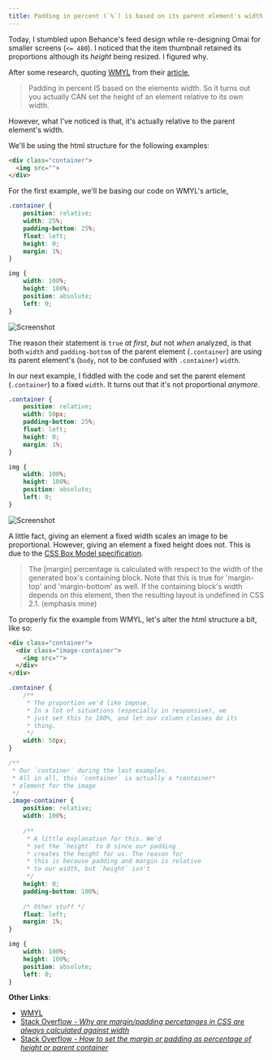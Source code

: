 ```yaml
---
title: Padding in percent (`%`) is based on its parent element's width
---
```


Today, I stumbled upon Behance's feed design while re-designing Omai for smaller screens (`<= 480`). I noticed that the item thumbnail retained its proportions although its *height* being resized. I figured why.

After some research, quoting [WMYL](http://www.wmyl.se) from their [article](http://www.wmyl.se/en/blog/proportional-scaling-responsive-boxes-using-just-css),

> Padding in percent IS based on the elements width. So it turns out you actually CAN set the height of an element relative to its own width.

However, what I've noticed is that, it's actually relative to the parent element's width.

We'll be using the html structure for the following examples:

```html
<div class="container">
  <img src="">
</div>
```

For the first example, we'll be basing our code on WMYL's article,

```css
.container {
    position: relative;
    width: 25%;
    padding-bottom: 25%;
    float: left;
    height: 0;
    margin: 1%;
}

img {
    width: 100%;
    height: 100%;
    position: absolute;
    left: 0;
}
```

![Screenshot](https://cloud.githubusercontent.com/assets/5093058/6642678/77eac708-c9e1-11e4-98e8-af3e348803c7.png)

The reason their statement *is* `true` *at first*, *but* not *when* analyzed, is that both `width` and `padding-bottom` of the parent element (`.container`) are using its parent element's (`body`, not to be confused with `.container`) `width`.

In our next example, I fiddled with the code and set the parent element (`.container`) to a fixed `width`. It turns out that it's not proportional *anymore*.

```css
.container {
    position: relative;
    width: 50px;
    padding-bottom: 25%;
    float: left;
    height: 0;
    margin: 1%;
}

img {
    width: 100%;
    height: 100%;
    position: absolute;
    left: 0;
}
```

![Screenshot](https://cloud.githubusercontent.com/assets/5093058/6642677/77e7668a-c9e1-11e4-8841-743621f07e34.png)

A little fact, giving an element a fixed width scales an image to be proportional. However, giving an element a fixed height does not. This is due to the [CSS Box Model specification](http://www.w3.org/TR/CSS2/box.html#margin-properties).

> The [margin] percentage is calculated with respect to the width of the generated box's containing block. Note that this is true for 'margin-top' and 'margin-bottom' as well. If the containing block's width depends on this element, then the resulting layout is undefined in CSS 2.1. (emphasis mine)

To properly fix the example from WMYL, let's alter the html structure a bit, like so:

```html
<div class="container">
  <div class="image-container">
    <img src="">
  </div>
</div>
```

```css
.container {
    /**
     * The proportion we'd like impose.
     * In a lot of situations (especially in responsive), we
     * just set this to 100%, and let our column classes do its
     * thing.
     */
    width: 50px;
}

/**
 * Our `container` during the last examples.
 * All in all, this `container` is actually a *container*
 * element for the image
 */
.image-container {
    position: relative;
    width: 100%;
    
    /**
     * A little explanation for this. We'd
     * set the `height` to 0 since our padding
     * creates the height for us. The reason for
     * this is because padding and margin is relative
     * to our width, but `height` isn't
     */
    height: 0;
    padding-bottom: 100%;
    
    /* Other stuff */
    float: left;
    margin: 1%;
}

img {
    width: 100%;
    height: 100%;
    position: absolute;
    left: 0;
}
```

**Other Links**:
- [WMYL](http://www.wmyl.se/en/blog/proportional-scaling-responsive-boxes-using-just-css)
- [Stack Overflow - *Why are margin/padding percetanges in CSS are always calculated against width*](http://stackoverflow.com/questions/11003911/why-are-margin-padding-percentages-in-css-always-calculated-against-width)
- [Stack Overflow - *How to set the margin or padding as percentage of height or parent container*](http://stackoverflow.com/questions/4982480/how-to-set-the-margin-or-padding-as-percentage-of-height-or-parent-container)
